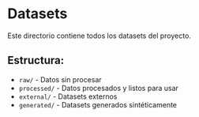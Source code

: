 # Datasets

Este directorio contiene todos los datasets del proyecto.

## Estructura:
- `raw/` - Datos sin procesar
- `processed/` - Datos procesados y listos para usar
- `external/` - Datasets externos
- `generated/` - Datasets generados sintéticamente
